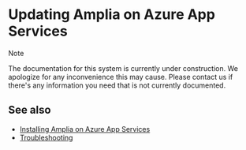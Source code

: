 ﻿# Updating Amplia on Azure App Services

> [!NOTE]
> The documentation for this system is currently under construction. We apologize for any inconvenience this may cause. Please
> contact us if there's any information you need that is not currently documented.

## See also

* [Installing Amplia on Azure App Services](install.md)
* [Troubleshooting](troubleshoot/index.md)
